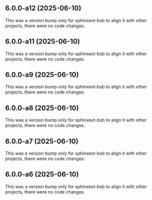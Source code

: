 ## 6.0.0-a12 (2025-06-10)

This was a version bump only for sphinxext-bsb to align it with other projects, there were no code changes.

## 6.0.0-a11 (2025-06-10)

This was a version bump only for sphinxext-bsb to align it with other projects, there were no code changes.

## 6.0.0-a9 (2025-06-10)

This was a version bump only for sphinxext-bsb to align it with other projects, there were no code changes.

## 6.0.0-a8 (2025-06-10)

This was a version bump only for sphinxext-bsb to align it with other projects, there were no code changes.

## 6.0.0-a7 (2025-06-10)

This was a version bump only for sphinxext-bsb to align it with other projects, there were no code changes.

## 6.0.0-a6 (2025-06-10)

This was a version bump only for sphinxext-bsb to align it with other projects, there were no code changes.